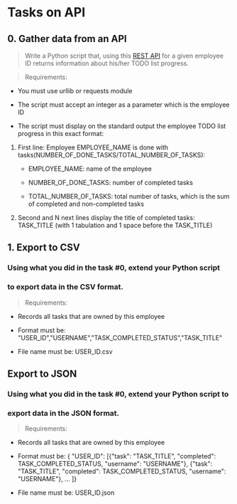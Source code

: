 # Tasks on API

## 0. Gather data from an API

> Write a Python script that, using this
    [REST API](https://jsonplaceholder.typicode.com/) for a given employee ID
    returns information about his/her TODO list progress.

> Requirements:

* You must use urllib or requests module

* The script must accept an integer as a parameter
    which is the employee ID

* The script must display on the standard output the employee TODO
    list progress in this exact format:

1. First line: Employee EMPLOYEE_NAME is done with
    tasks(NUMBER_OF_DONE_TASKS/TOTAL_NUMBER_OF_TASKS):

    * EMPLOYEE_NAME: name of the employee

    * NUMBER_OF_DONE_TASKS: number of completed tasks

    * TOTAL_NUMBER_OF_TASKS: total number of tasks, which is the sum
    of completed and non-completed tasks

2. Second and N next lines display the title of completed tasks:
    TASK_TITLE (with 1 tabulation and 1 space before the TASK_TITLE)

## 1. Export to CSV

### Using what you did in the task #0, extend your Python script
###    to export data in the CSV format.

> Requirements:

* Records all tasks that are owned by this employee

* Format must be: "USER_ID","USERNAME","TASK_COMPLETED_STATUS","TASK_TITLE"

* File name must be: USER_ID.csv

## Export to JSON

### Using what you did in the task #0, extend your Python script to
###    export data in the JSON format.

> Requirements:

* Records all tasks that are owned by this employee

* Format must be: { "USER_ID": [{"task": "TASK_TITLE", "completed":
    TASK_COMPLETED_STATUS, "username": "USERNAME"}, {"task":
    "TASK_TITLE", "completed": TASK_COMPLETED_STATUS, "username": "USERNAME"},    ... ]}

* File name must be: USER_ID.json
